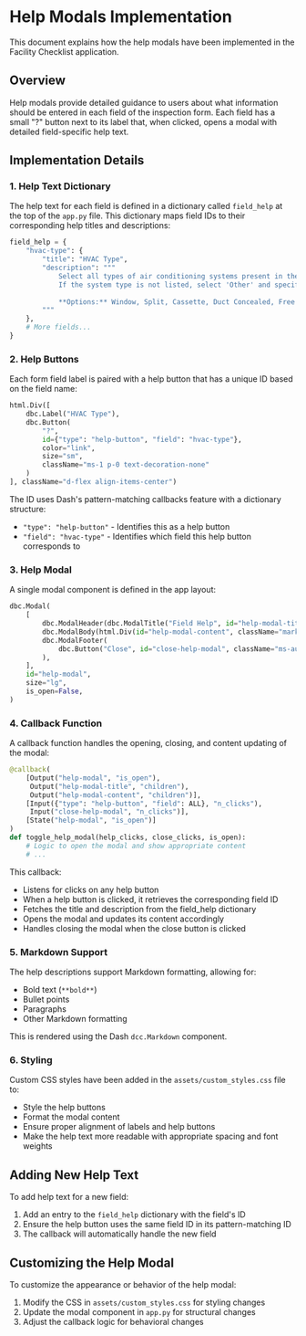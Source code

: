 # Help Modals Implementation

This document explains how the help modals have been implemented in the Facility Checklist application.

## Overview

Help modals provide detailed guidance to users about what information should be entered in each field of the inspection form. Each field has a small "?" button next to its label that, when clicked, opens a modal with detailed field-specific help text.

## Implementation Details

### 1. Help Text Dictionary

The help text for each field is defined in a dictionary called `field_help` at the top of the `app.py` file. This dictionary maps field IDs to their corresponding help titles and descriptions:

```python
field_help = {
    "hvac-type": {
        "title": "HVAC Type",
        "description": """
            Select all types of air conditioning systems present in the facility. You may choose more than one option. 
            If the system type is not listed, select 'Other' and specify the type.
            
            **Options:** Window, Split, Cassette, Duct Concealed, Free Standing, Other.
        """
    },
    # More fields...
}
```

### 2. Help Buttons

Each form field label is paired with a help button that has a unique ID based on the field name:

```python
html.Div([
    dbc.Label("HVAC Type"),
    dbc.Button(
        "?",
        id={"type": "help-button", "field": "hvac-type"},
        color="link",
        size="sm",
        className="ms-1 p-0 text-decoration-none"
    )
], className="d-flex align-items-center")
```

The ID uses Dash's pattern-matching callbacks feature with a dictionary structure:
- `"type": "help-button"` - Identifies this as a help button
- `"field": "hvac-type"` - Identifies which field this help button corresponds to

### 3. Help Modal

A single modal component is defined in the app layout:

```python
dbc.Modal(
    [
        dbc.ModalHeader(dbc.ModalTitle("Field Help", id="help-modal-title")),
        dbc.ModalBody(html.Div(id="help-modal-content", className="markdown-content")),
        dbc.ModalFooter(
            dbc.Button("Close", id="close-help-modal", className="ms-auto", n_clicks=0)
        ),
    ],
    id="help-modal",
    size="lg",
    is_open=False,
)
```

### 4. Callback Function

A callback function handles the opening, closing, and content updating of the modal:

```python
@callback(
    [Output("help-modal", "is_open"),
     Output("help-modal-title", "children"),
     Output("help-modal-content", "children")],
    [Input({"type": "help-button", "field": ALL}, "n_clicks"),
     Input("close-help-modal", "n_clicks")],
    [State("help-modal", "is_open")]
)
def toggle_help_modal(help_clicks, close_clicks, is_open):
    # Logic to open the modal and show appropriate content
    # ...
```

This callback:
- Listens for clicks on any help button
- When a help button is clicked, it retrieves the corresponding field ID
- Fetches the title and description from the field_help dictionary
- Opens the modal and updates its content accordingly
- Handles closing the modal when the close button is clicked

### 5. Markdown Support

The help descriptions support Markdown formatting, allowing for:
- Bold text (`**bold**`)
- Bullet points
- Paragraphs
- Other Markdown formatting

This is rendered using the Dash `dcc.Markdown` component.

### 6. Styling

Custom CSS styles have been added in the `assets/custom_styles.css` file to:
- Style the help buttons
- Format the modal content
- Ensure proper alignment of labels and help buttons
- Make the help text more readable with appropriate spacing and font weights

## Adding New Help Text

To add help text for a new field:

1. Add an entry to the `field_help` dictionary with the field's ID
2. Ensure the help button uses the same field ID in its pattern-matching ID
3. The callback will automatically handle the new field

## Customizing the Help Modal

To customize the appearance or behavior of the help modal:

1. Modify the CSS in `assets/custom_styles.css` for styling changes
2. Update the modal component in `app.py` for structural changes
3. Adjust the callback logic for behavioral changes
